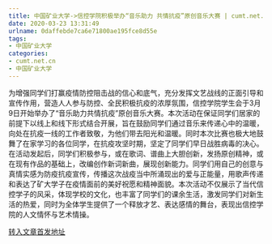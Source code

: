 ```yaml
---
title: 中国矿业大学->信控学院积极举办“音乐助力 共情抗疫”原创音乐大赛 | cumt.net.cn
date: 2020-03-23 13:31:49
urlname: 0daffebde7ca6e71800ae195fce8d55e
tags: 
- 中国矿业大学
categories:
- cumt.net.cn
- 中国矿业大学
---
```

为增强同学们打赢疫情防控阻击战的信心和底气，充分发挥文艺战线的正面引导和宣传作用，营造人人参与防控、全民积极抗疫的浓厚氛围，信控学院学生会于3月9日开始举办了“音乐助力共情抗疫”原创音乐大赛。本次活动在保证同学们居家的前提下以线上和线下形式结合开展，旨在鼓励同学们通过音乐来传递心中的温暖，向处在抗疫一线的工作者致敬，为他们带去阳光和温暖。同时本次比赛也极大地鼓舞了在家学习的各位同学，在抗疫攻坚时期，坚定了同学们早日战胜病毒的决心。在活动发起后，同学们积极参与，或在歌词、谱曲上大胆创新，发扬原创精神，或在现有作品的基础上，改编创作新词新曲，展现创新能力。同学们用自己的创意与真情实感为防疫抗疫宣传，传播这次战疫当中所涌现出的爱与正能量，用歌声传递和表达了矿大学子在疫情面前的美好祝愿和精神面貌。本次活动不仅展示了当代信控学子的风采，体现学校的文化，也丰富了同学们的课余生活，激发同学们对新生活的热爱，同时为全体学生提供了一个释放才艺、表达感情的舞台，表现出信控学院的人文情怀与艺术情操。



[转入文章首发地址](http://xwzx.cumt.edu.cn/90/24/c523a561188/page.htm)